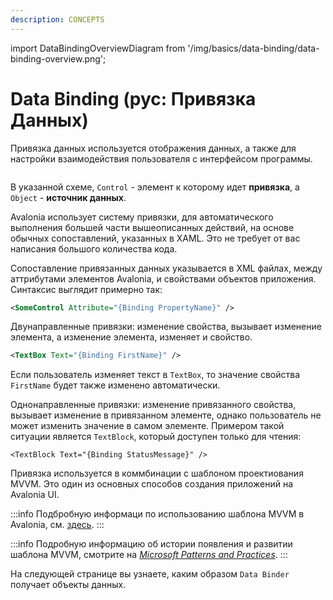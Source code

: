 ```yaml
---
description: CONCEPTS
---
```


import DataBindingOverviewDiagram from '/img/basics/data-binding/data-binding-overview.png';

# Data Binding (рус: Привязка Данных)

Привязка данных используется отображения данных, а также для настройки взаимодействия пользователя с интерфейсом программы.

<img src={DataBindingOverviewDiagram} alt=''/>

В указанной схеме, `Control` - элемент к которому идет **привязка**, а `Object` - **источник данных**.

Avalonia использует систему привязки, для автоматического выполнения большей части вышеописанных действий,
на основе обычных сопоставлений, указанных в XAML. Это не требует от вас написания большого количества кода.

Сопоставление привязанных данных указывается в XML файлах, между аттрибутами элементов Avalonia, и свойствами 
объектов приложения. Синтаксис выглядит примерно так:

```xml
<SomeControl Attribute="{Binding PropertyName}" />
```

Двунаправленные привязки: изменение свойства, вызывает изменение элемента, а изменение элемента, изменяет и свойство.

```xml
<TextBox Text="{Binding FirstName}" />
```

Если пользователь изменяет текст в `TextBox`, то значение свойства `FirstName` будет также изменено автоматически.

Однонаправленные привязки: изменение привязанного свойства, вызывает изменение в привязанном элементе,
однако пользователь не может изменить значение в самом элементе.
Примером такой ситуации является `TextBlock`, который доступен только для чтения:

```
<TextBlock Text="{Binding StatusMessage}" />
```

Привязка используется в коммбинации с шаблоном проектиования MVVM.
Это один из основных способов создания приложений на Avalonia UI.

:::info
Подбробную информаци по использованию шаблона MVVM в Avalonia, см. [здесь](../../../concepts/the-mvvm-pattern).
:::

:::info
Подробную информацию об истории появления и развитии шаблона MVVM, смотрите на [_Microsoft Patterns
and Practices_](https://msdn.microsoft.com/en-us/library/hh848246.aspx).
:::

На следующей странице вы узнаете, каким образом `Data Binder` получает объекты данных.
